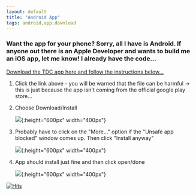 ```yaml
---
layout: default
title: "Android App"
tags: android,app,download
---
```


### Want the app for your phone?  Sorry, all I have is Android.  If anyone out there is an Apple Developer and wants to build me an iOS app, let me know!  I already have the code...

[Download the TDC app here and follow the instructions below...]({{site.github.url}}/TDC.apk "download")

1. Click the link above - you will be warned that the file can be harmful ->  this is just because the app isn't coming from the official google play store...

2. Choose Download/Install

    ![]({{site.github.url}}/tdcInstall1.jpg){:height="600px" width="400px"}

3. Probably have to click on the "More..." option if the "Unsafe app blocked" window comes up.  Then click "Install anyway"

    ![]({{site.github.url}}/tdcInstall2.jpg){:height="600px" width="400px"}

4. App should install just fine and then click open/done

    ![]({{site.github.url}}/tdcInstall3.jpg){:height="600px" width="400px"}

[![Hits](https://hits.seeyoufarm.com/api/count/incr/badge.svg?url={{site.github.url}}%2FMobileApp%2Findex.html&count_bg=%2379C83D&title_bg=%23AE1212&icon=ifood.svg&icon_color=%23E7E7E7&title=visits&edge_flat=false)](https://hits.seeyoufarm.com)


<!--If any of the links below don't work for you, just email me at:  craig.willett@gmail.com

* [Submit a Recipe]({{site.github.url}}/Contact/SubmitRecipe/index.html)
* [Submit a Recipe Picture]({{site.github.url}}/Contact/SubmitPicture/index.html)
* [Submit an Issue]({{site.github.url}}/Contact/SubmitIssue/index.html)
* [Give Feedback]({{site.github.url}}/Contact/GiveFeedback/index.html) -->
